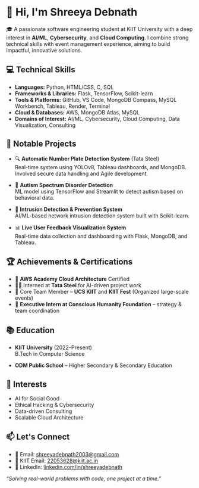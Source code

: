 # 👋 Hi, I'm Shreeya Debnath

🎓 A passionate software engineering student at KIIT University with a deep interest in **AI/ML**, **Cybersecurity**, and **Cloud Computing**. I combine strong technical skills with event management experience, aiming to build impactful, innovative solutions.


## 💻 Technical Skills

- **Languages:** Python, HTML/CSS, C, SQL  
- **Frameworks & Libraries:** Flask, TensorFlow, Scikit-learn  
- **Tools & Platforms:** GitHub, VS Code, MongoDB Compass, MySQL Workbench, Tableau, Render, Terminal  
- **Cloud & Databases:** AWS, MongoDB Atlas, MySQL  
- **Domains of Interest:** AI/ML, Cybersecurity, Cloud Computing, Data Visualization, Consulting


## 🚀 Notable Projects

- 🔍 **Automatic Number Plate Detection System** (Tata Steel)  
  Real-time system using YOLOv8, Tableau dashboards, and MongoDB. Involved secure data handling and Agile development.

- 🧠 **Autism Spectrum Disorder Detection**  
  ML model using TensorFlow and Streamlit to detect autism based on behavioral data.

- 🔐 **Intrusion Detection & Prevention System**  
  AI/ML-based network intrusion detection system built with Scikit-learn.

- 📊 **Live User Feedback Visualization System**  
  Real-time data collection and dashboarding with Flask, MongoDB, and Tableau.


## 🏆 Achievements & Certifications

- 🏅 **AWS Academy Cloud Architecture** Certified  
- 👩‍💼 Interned at **Tata Steel** for AI-driven project work  
- 🧠 Core Team Member – **UCS KIIT** and **KIIT Fest** (Organized large-scale events)  
- 🤝 **Executive Intern at Conscious Humanity Foundation** – strategy & team coordination


## 📚 Education

- **KIIT University** (2022–Present)  
  B.Tech in Computer Science

- **ODM Public School** – Higher Secondary & Secondary Education


## 🎯 Interests

- AI for Social Good  
- Ethical Hacking & Cybersecurity  
- Data-driven Consulting  
- Scalable Cloud Architecture

## 📫 Let's Connect

- 📧 Email: [shreeyadebnath2003@gmail.com](mailto:shreeyadebnath2003@gmail.com)  
- 🏫 KIIT Email: [22053628@kiit.ac.in](mailto:22053628@kiit.ac.in)  
- 🔗 LinkedIn: [linkedin.com/in/shreeyadebnath](https://www.linkedin.com/in/shreeyadebnath)

_“Solving real-world problems with code, one project at a time.”_


<!--
**Siri-driod/Siri-driod** is a ✨ _special_ ✨ repository because its `README.md` (this file) appears on your GitHub profile.

Here are some ideas to get you started:

- 🔭 I’m currently working on ...
- 🌱 I’m currently learning ...
- 👯 I’m looking to collaborate on ...
- 🤔 I’m looking for help with ...
- 💬 Ask me about ...
- 📫 How to reach me: ...
- 😄 Pronouns: ...
- ⚡ Fun fact: ...
-->
